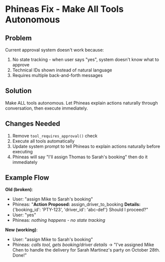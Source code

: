 # Phineas Fix - Make All Tools Autonomous

## Problem
Current approval system doesn't work because:
1. No state tracking - when user says "yes", system doesn't know what to approve
2. Technical IDs shown instead of natural language
3. Requires multiple back-and-forth messages

## Solution
Make ALL tools autonomous. Let Phineas explain actions naturally through conversation, then execute immediately.

## Changes Needed
1. Remove `tool_requires_approval()` check
2. Execute all tools automatically
3. Update system prompt to tell Phineas to explain actions naturally before executing
4. Phineas will say "I'll assign Thomas to Sarah's booking" then do it immediately

## Example Flow
**Old (broken)**:
- User: "assign Mike to Sarah's booking"
- Phineas: "**Action Proposed:** assign_driver_to_booking **Details:** {'booking_id': 'PTY-123', 'driver_id': 'abc-def'} Should I proceed?"
- User: "yes"
- Phineas: *nothing happens - no state tracking*

**New (working)**:
- User: "assign Mike to Sarah's booking"
- Phineas: *calls tool, gets booking/driver details* → "I've assigned Mike Chen to handle the delivery for Sarah Martinez's party on October 28th. Done!"
